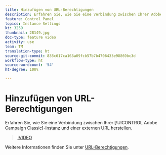 ```yaml
---
title: Hinzufügen von URL-Berechtigungen
description: Erfahren Sie, wie Sie eine Verbindung zwischen Ihrer Adobe Campaign Classic-Instanz und einer externen URL herstellen.
feature: Control Panel
topics: Instance Settings
kt: 3259
thumbnail: 28149.jpg
doc-type: feature video
activity: use
team: TM
translation-type: ht
source-git-commit: 838c617ca163a09fcb57b7b4706433e98869bc3d
workflow-type: ht
source-wordcount: '54'
ht-degree: 100%

---
```



# Hinzufügen von URL-Berechtigungen

Erfahren Sie, wie Sie eine Verbindung zwischen Ihrer [!UICONTROL Adobe Campaign Classic]-Instanz und einer externen URL herstellen.

>[!VIDEO](https://video.tv.adobe.com/v/28149?quality=12&captions=ger)

Weitere Informationen finden Sie unter [URL-Berechtigungen](https://docs.adobe.com/content/help/de-DE/control-panel/using/instances-settings/url-permissions.html).
